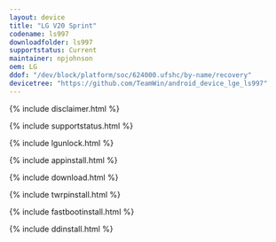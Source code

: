 ```yaml
---
layout: device
title: "LG V20 Sprint"
codename: ls997
downloadfolder: ls997
supportstatus: Current
maintainer: npjohnson
oem: LG
ddof: "/dev/block/platform/soc/624000.ufshc/by-name/recovery"
devicetree: "https://github.com/TeamWin/android_device_lge_ls997"
---
```


{% include disclaimer.html %}

{% include supportstatus.html %}

{% include lgunlock.html %}

{% include appinstall.html %}

{% include download.html %}

{% include twrpinstall.html %}

{% include fastbootinstall.html %}

{% include ddinstall.html %}
